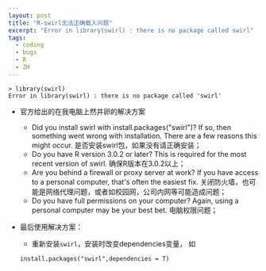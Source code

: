 ```yaml
---
layout: post
title: "R-swirl无法正确载入问题"
excerpt: "Error in library(swirl) : there is no package called swirl"
tags:
  - coding
  - bugs
  - R
  - ZH
---
```


```
> library(swirl)
Error in library(swirl) : there is no package called 'swirl'
```
- 官方给出的在我电脑上然并卵的解决方案
	- Did you install swirl with install.packages("swirl")? If so, then something went wrong with installation. There are a few reasons this might occur. 是否安装swirl包，如果没有请正确安装；
	- Do you have R version 3.0.2 or later? This is required for the most recent version of swirl. 确保R版本在3.0.2以上；
	- Are you behind a firewall or proxy server at work? If you have access to a personal computer, that's often the easiest fix. 关闭防火墙，也可能是网络代理问题，或者如校园网，公司内网等可能造成问题；
	- Do you have full permissions on your computer? Again, using a personal computer may be your best bet. 电脑权限问题；

- 最后使用解决方案：
	- 重新安装`swirl`，安装时改变dependencies变量， 如
	```
	install.packages("swirl",dependencies = T)
	```
